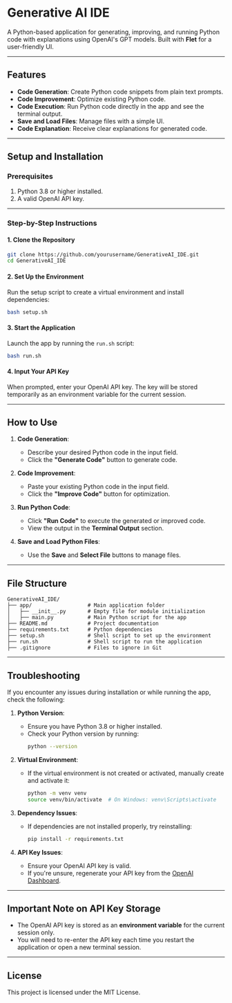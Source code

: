 
# Generative AI IDE

A Python-based application for generating, improving, and running Python code with explanations using OpenAI's GPT models. Built with **Flet** for a user-friendly UI.

---

## **Features**

- **Code Generation**: Create Python code snippets from plain text prompts.
- **Code Improvement**: Optimize existing Python code.
- **Code Execution**: Run Python code directly in the app and see the terminal output.
- **Save and Load Files**: Manage files with a simple UI.
- **Code Explanation**: Receive clear explanations for generated code.

---

## **Setup and Installation**

### **Prerequisites**
1. Python 3.8 or higher installed.
2. A valid OpenAI API key.

---

### **Step-by-Step Instructions**

#### **1. Clone the Repository**
   ```bash
   git clone https://github.com/yourusername/GenerativeAI_IDE.git
   cd GenerativeAI_IDE
   ```

#### **2. Set Up the Environment**
Run the setup script to create a virtual environment and install dependencies:

   ```bash
   bash setup.sh
   ```

#### **3. Start the Application**
Launch the app by running the `run.sh` script:

   ```bash
   bash run.sh
   ```

#### **4. Input Your API Key**
When prompted, enter your OpenAI API key. The key will be stored temporarily as an environment variable for the current session.

---

## **How to Use**

1. **Code Generation**:
   - Describe your desired Python code in the input field.
   - Click the **"Generate Code"** button to generate code.
   
2. **Code Improvement**:
   - Paste your existing Python code in the input field.
   - Click the **"Improve Code"** button for optimization.

3. **Run Python Code**:
   - Click **"Run Code"** to execute the generated or improved code.
   - View the output in the **Terminal Output** section.

4. **Save and Load Python Files**:
   - Use the **Save** and **Select File** buttons to manage files.

---

## **File Structure**

```plaintext
GenerativeAI_IDE/
├── app/                  # Main application folder
│   ├── __init__.py       # Empty file for module initialization
│   ├── main.py           # Main Python script for the app
├── README.md             # Project documentation
├── requirements.txt      # Python dependencies
├── setup.sh              # Shell script to set up the environment
├── run.sh                # Shell script to run the application
├── .gitignore            # Files to ignore in Git
```

---

## **Troubleshooting**

If you encounter any issues during installation or while running the app, check the following:

1. **Python Version**:
   - Ensure you have Python 3.8 or higher installed.
   - Check your Python version by running:
     ```bash
     python --version
     ```

2. **Virtual Environment**:
   - If the virtual environment is not created or activated, manually create and activate it:
     ```bash
     python -m venv venv
     source venv/bin/activate  # On Windows: venv\Scripts\activate
     ```

3. **Dependency Issues**:
   - If dependencies are not installed properly, try reinstalling:
     ```bash
     pip install -r requirements.txt
     ```

4. **API Key Issues**:
   - Ensure your OpenAI API key is valid.
   - If you're unsure, regenerate your API key from the [OpenAI Dashboard](https://platform.openai.com/).

---

## **Important Note on API Key Storage**

- The OpenAI API key is stored as an **environment variable** for the current session only.
- You will need to re-enter the API key each time you restart the application or open a new terminal session.

---

## **License**

This project is licensed under the MIT License.
